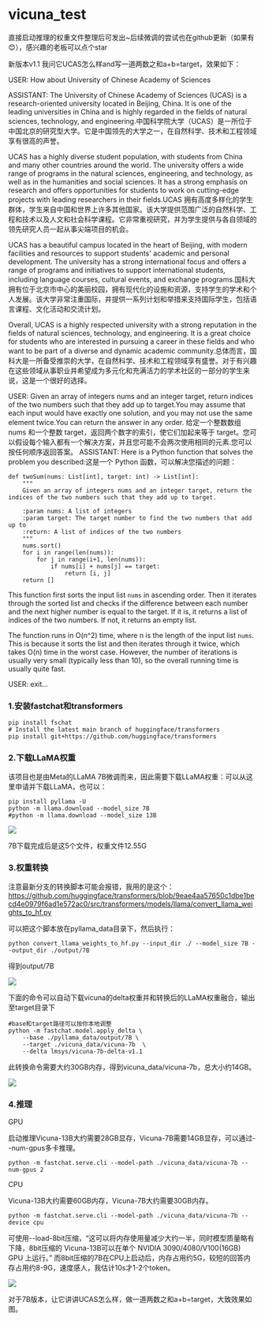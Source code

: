 # vicuna_test

直接启动推理的权重文件整理后可发出~后续微调的尝试也在github更新（如果有😊），感兴趣的老板可以点个star

新版本v1.1
我问它UCAS怎么样and写一道两数之和a+b=target，效果如下：

USER: How about University of Chinese Academy of Sciences

ASSISTANT: The University of Chinese Academy of Sciences (UCAS) is a research-oriented university located in Beijing, China. It is one of the leading universities in China and is highly regarded in the fields of natural sciences, technology, and engineering.中国科学院大学（UCAS）是一所位于中国北京的研究型大学。它是中国领先的大学之一，在自然科学、技术和工程领域享有很高的声誉。

UCAS has a highly diverse student population, with students from China and many other countries around the world. The university offers a wide range of programs in the natural sciences, engineering, and technology, as well as in the humanities and social sciences. It has a strong emphasis on research and offers opportunities for students to work on cutting-edge projects with leading researchers in their fields.UCAS 拥有高度多样化的学生群体，学生来自中国和世界上许多其他国家。该大学提供范围广泛的自然科学、工程和技术以及人文和社会科学课程。它非常重视研究，并为学生提供与各自领域的领先研究人员一起从事尖端项目的机会。

UCAS has a beautiful campus located in the heart of Beijing, with modern facilities and resources to support students' academic and personal development. The university has a strong international focus and offers a range of programs and initiatives to support international students, including language courses, cultural events, and exchange programs.国科大拥有位于北京市中心的美丽校园，拥有现代化的设施和资源，支持学生的学术和个人发展。该大学非常注重国际，并提供一系列计划和举措来支持国际学生，包括语言课程、文化活动和交流计划。

Overall, UCAS is a highly respected university with a strong reputation in the fields of natural sciences, technology, and engineering. It is a great choice for students who are interested in pursuing a career in these fields and who want to be part of a diverse and dynamic academic community.总体而言，国科大是一所备受推崇的大学，在自然科学、技术和工程领域享有盛誉。对于有兴趣在这些领域从事职业并希望成为多元化和充满活力的学术社区的一部分的学生来说，这是一个很好的选择。

USER: Given an array of integers nums and an integer target, return indices of the two numbers such that they add up to target.You may assume that each input would have exactly one solution, and you may not use the same element twice.You can return the answer in any order.
给定一个整数数组 nums 和一个整数 target，返回两个数字的索引，使它们加起来等于 target。您可以假设每个输入都有一个解决方案，并且您可能不会两次使用相同的元素.您可以按任何顺序返回答案。
ASSISTANT: Here is a Python function that solves the problem you described:这是一个 Python 函数，可以解决您描述的问题：
```
def twoSum(nums: List[int], target: int) -> List[int]:
    """
    Given an array of integers nums and an integer target, return the indices of the two numbers such that they add up to target.

    :param nums: A list of integers
    :param target: The target number to find the two numbers that add up to
    :return: A list of indices of the two numbers
    """
    nums.sort()
    for i in range(len(nums)):
        for j in range(i+1, len(nums)):
            if nums[i] + nums[j] == target:
                return [i, j]
    return []
```
This function first sorts the input list `nums` in ascending order. Then it iterates through the sorted list and checks if the difference between each number and the next higher number is equal to the target. If it is, it returns a list of indices of the two numbers. If not, it returns an empty list.

The function runs in O(n^2) time, where n is the length of the input list `nums`. This is because it sorts the list and then iterates through it twice, which takes O(n) time in the worst case. However, the number of iterations is usually very small (typically less than 10), so the overall running time is usually quite fast.

USER: exit...

### 1.安装fastchat和transformers
```
pip install fschat
# Install the latest main branch of huggingface/transformers
pip install git+https://github.com/huggingface/transformers
```
### 2.下载LLaMA权重
该项目也是由Meta的LLaMA 7B微调而来，因此需要下载LLaMA权重：可以从这里申请并下载LLaMA，也可以：
```
pip install pyllama -U
python -m llama.download --model_size 7B
#python -m llama.download --model_size 13B
```

![](https://raw.githubusercontent.com/noobimp/vicuna_test/main/1.png#pic_center)


7B下载完成后是这5个文件，权重文件12.55G

### 3.权重转换
注意最新分支的转换脚本可能会报错，我用的是这个：
https://github.com/huggingface/transformers/blob/9eae4aa57650c1dbe1becd4e0979f6ad1e572ac0/src/transformers/models/llama/convert_llama_weights_to_hf.py

可以把这个脚本放在pyllama_data目录下，然后执行：
```
python convert_llama_weights_to_hf.py --input_dir ./ --model_size 7B --output_dir ./output/7B
```
得到output/7B

![](https://raw.githubusercontent.com/noobimp/vicuna_test/main/2.png#pic_center)


下面的命令可以自动下载vicuna的delta权重并和转换后的LLaMA权重融合，输出至target目录下
```
#base和target路径可以按你本地调整
python -m fastchat.model.apply_delta \
    --base ./pyllama_data/output/7B \
    --target ./vicuna_data/vicuna-7b  \
    --delta lmsys/vicuna-7b-delta-v1.1
```

此转换命令需要大约30GB内存，得到vicuna_data/vicuna-7b，总大小约14GB。

![](https://raw.githubusercontent.com/noobimp/vicuna_test/main/3.png#pic_center)
    
### 4.推理
GPU

启动推理Vicuna-13B大约需要28GB显存，Vicuna-7B需要14GB显存，可以通过--num-gpus多卡推理。

```
python -m fastchat.serve.cli --model-path ./vicuna_data/vicuna-7b --num-gpus 2
```

CPU

Vicuna-13B大约需要60GB内存，Vicuna-7B大约需要30GB内存。

```
python -m fastchat.serve.cli --model-path ./vicuna_data/vicuna-7b --device cpu
```

可使用--load-8bit压缩，“这可以将内存使用量减少大约一半，同时模型质量略有下降，8bit压缩的 Vicuna-13B可以在单个 NVIDIA 3090/4080/V100(16GB) GPU 上运行。”
而8bit压缩的7B在CPU上启动后，内存占用约5G，较短的回答内存占用约8-9G，速度感人，我估计10s才1-2个token。
    
![](https://raw.githubusercontent.com/noobimp/vicuna_test/main/4.png#pic_center)

对于7B版本，让它讲讲UCAS怎么样，做一道两数之和a+b=target，大致效果如图。
